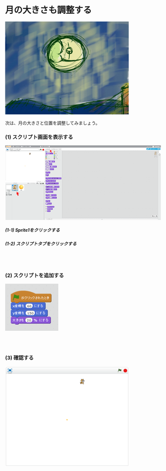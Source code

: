 # 月の大きさも調整する

![](about3.png)

次は、月の大きさと位置を調整してみましょう。


### (1) スクリプト画面を表示する
![](c006.png)

##### (1-1) Sprite1をクリックする
##### (1-2) スクリプトタブをクリックする
<br>
<br>



### (2) スクリプトを追加する

![](s007.png)

<br>
<br>


### (3) 確認する

![](con03.png)
